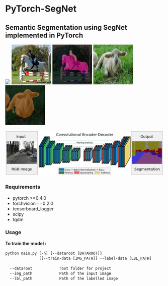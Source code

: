 # PyTorch-SegNet
## Semantic Segmentation using SegNet implemented in PyTorch

<p align="left">
<a href="https://www.youtube.com/watch?v=iXh9aCK3ubs" target="_blank"><img src="https://i.imgur.com/agvJOPF.gif" width="350"/></a>
<img src="images/i_3.jpg" width="126"/>
<img src="images/s3.png" width="126"/>
<img src="images/i_5.jpg" width="126"/>
<img src="images/s5.png" width="126"/>
</p>
<p align="center">
<img src="images/segnet.png" width="900"/>
</p>

### Requirements

* pytorch >=0.4.0
* torchvision ==0.2.0
* tensorboard_logger
* scipy
* tqdm

### Usage

**To train the model :**

```
python main.py [-h] [--dataroot [DATAROOT]]
               [[--train-data [IMG_PATH]] --label-data [LBL_PATH]
 
  --dataroot            root folder for project
  --img_path            Path of the input image
  --lbl_path            Path of the labelled image
```
